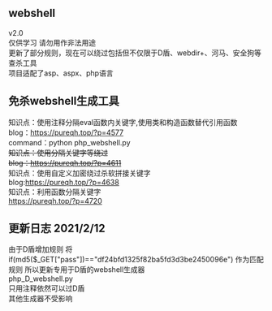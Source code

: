 ## webshell
v2.0<br>
仅供学习 请勿用作非法用途<br>
更新了部分规则，现在可以绕过包括但不仅限于D盾、webdir+、河马、安全狗等查杀工具<br>
项目适配了asp、aspx、php语言

## 免杀webshell生成工具

知识点：使用注释分隔eval函数内关键字,使用类和构造函数替代引用函数<br>
blog：https://pureqh.top/?p=4577<br>
command：python php_webshell.py<br>
~~知识点：使用分隔关键字等绕过<br>~~
~~blog：https://pureqh.top/?p=4611<br>~~
知识点：使用自定义加密绕过杀软拼接关键字<br>
blog:https://pureqh.top/?p=4638<br>
知识点：利用函数分隔关键字<br>
https://pureqh.top/?p=4720

## 更新日志 2021/2/12

由于D盾增加规则 将 if(md5($_GET["pass"])=="df24bfd1325f82ba5fd3d3be2450096e") 作为匹配规则 所以更新专用于D盾的webshell生成器<br>
php_D_webshell.py<br>
只用注释依然可以过D盾<br>
其他生成器不受影响

